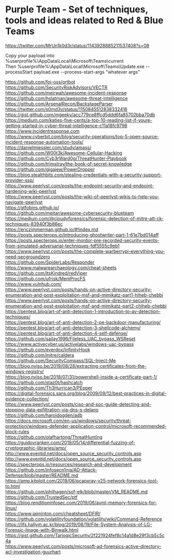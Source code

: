 # Purple Team - Set of techniques, tools and ideas related to Red & Blue Teams
https://twitter.com/MrUn1k0d3r/status/1143928885211537408?s=08

Copy your payload into %userprofile%\AppData\Local\Microsoft\Teams\current\
    Then
  %userprofile%\AppData\Local\Microsoft\Teams\Update.exe --processStart payload.exe --process-start-args "whatever args"

https://github.com/foi-oss/ortbot  
https://github.com/SecurityRiskAdvisors/VECTR  
https://github.com/meirwah/awesome-incident-response  
https://github.com/hslatman/awesome-threat-intelligence  
https://github.com/ArsenalRecon/BackstageParser  
https://twitter.com/s0md3v/status/1150845512838332416  
https://gist.github.com/mgeeky/acc779ce8ffcd5ddd6fa85702bba70db
https://medium.com/katies-five-cents/a-top-10-reading-list-if-youre-getting-started-in-cyber-threat-intelligence-c11a18fc9798  
https://www.incidentresponse.com<br />
https://www.cyberbit.com/blog/security-operations/top-5-open-source-incident-response-automation-tools/<br />
https://danielmiessler.com/study/amass/<br />
https://github.com/W00t3k/Awesome-Cellular-Hacking<br />
https://github.com/Cyb3rWard0g/ThreatHunter-Playbook<br />
https://github.com/trimstray/the-book-of-secret-knowledge<br />
https://github.com/gigajew/PowerDropper<br />
https://blog.stealthbits.com/stealing-credentials-with-a-security-support-provider-ssp/<br />
https://www.peerlyst.com/posts/the-endpoint-security-and-endpoint-hardening-wiki-peerlyst<br />
https://www.peerlyst.com/posts/the-wiki-of-peerlyst-wikis-to-help-you-navigate-peerlyst<br />
https://gtfobins.github.io/<br />
https://github.com/meitar/awesome-cybersecurity-blueteam<br />
https://medium.com/@cloudyforensics/forensic-detection-of-mitre-att-ck-techniques-83940f3b86ec<br />
https://ericzimmerman.github.io/#!index.md<br />
https://posts.specterops.io/introducing-ghostwriter-part-1-61e7bd014aff<br />
https://posts.specterops.io/enter-mordor-pre-recorded-security-events-from-simulated-adversarial-techniques-fdf5555c9eb1<br />
https://www.peerlyst.com/posts/the-complete-warberrypi-everything-you-need-secgroundzero<br />
https://github.com/SpiderLabs/Responder<br />
https://www.malwarearchaeology.com/cheat-sheets<br />
https://github.com/itsKindred/redViper<br />
https://github.com/ufrisk/MemProcFS<br />
https://www.vulnhub.com/<br />
https://www.peerlyst.com/posts/hands-on-active-directory-security-enumeration-and-post-exploitation-msf-and-mimikatz-part1-hiheb-chebbi<br />
https://www.peerlyst.com/posts/hands-on-active-directory-security-enumeration-and-post-exploitation-msf-and-mimikatz-part2-chiheb-chebbi<br />
https://pentest.blog/art-of-anti-detection-1-introduction-to-av-detection-techniques/<br />
https://pentest.blog/art-of-anti-detection-2-pe-backdoor-manufacturing/<br />
https://pentest.blog/art-of-anti-detection-3-shellcode-alchemy/<br />
https://pentest.blog/art-of-anti-detection-4-self-defense/<br />
https://github.com/sailay1996/Fileless_UAC_bypass_WSReset<br />
https://www.activecyber.us/activelabs/windows-uac-bypass<br />
https://github.com/everdox/InfinityHook<br />
https://github.com/mitre/caldera<br />
https://github.com/SecurityCompass/SQL-Inject-Me<br />
https://blog.nviso.be/2019/08/28/extracting-certificates-from-the-windows-registry/<br />
https://blog.nviso.be/2018/07/31/powershell-inside-a-certificate-part-1/<br />
https://github.com/staz0t/hashcatch<br />
https://github.com/Th3Hurrican3/PEpper<br />
https://digital-forensics.sans.org/blog/2009/09/12/best-practices-in-digital-evidence-collection/<br />
https://www.peerlyst.com/posts/ciso-and-soc-guide-detecting-and-stopping-data-exfiltration-via-dns-s-delano<br />
https://github.com/haroldogden/adb<br />
https://docs.microsoft.com/en-us/windows/security/threat-protection/windows-defender-application-control/microsoft-recommended-block-rules<br />
https://github.com/olafhartong/ThreatHunting<br />
https://guidovranken.com/2019/05/14/differential-fuzzing-of-cryptographic-libraries/amp/<br />
http://www.eventid.net/docs/open_source_security_controls.asp<br />
http://www.eventid.net/docs/open_source_security_controls.asp<br />
https://specterops.io/resources/research-and-development<br />
https://github.com/infosecn1nja/AD-Attack-Defense/blob/master/README.md<br />
https://amp.kitploit.com/2019/06/pcapxray-v25-network-forensics-tool-to.html<br />
https://github.com/philhagen/sof-elk/blob/master/VM_README.md<br />
https://github.com/TrustedSec/ptf<br />
https://blog.renditioninfosec.com/2019/06/avml-memory-forensics-for-linux/<br />
https://www.jaiminton.com/cheatsheet/DFIR/<br />
https://github.com/volatilityfoundation/volatility/wiki/Command-Reference<br />
https://lifs.hallym.ac.kr/blog/2019/08/19/File-System-Analysis-of-LG-Forensic-Image-with-Binwalk.html<br />
https://gist.github.com/TarlogicSecurity/2f221924fef8c14a1d8e29f3cb5c5c4a<br />
https://www.peerlyst.com/posts/microsoft-ad-forensics-active-directory-acl-investigation-guurhart<br />
